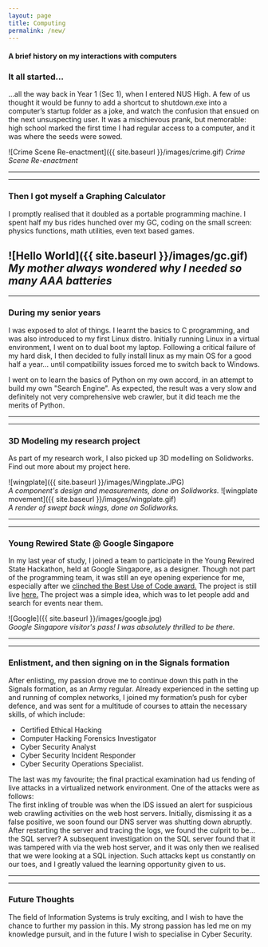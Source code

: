 ```yaml
---
layout: page
title: Computing
permalink: /new/
---
```

#### A brief history on my interactions with computers

### It all started...

...all the way back in Year 1 (Sec 1), when I entered NUS High. A few of us thought it would be funny to add a shortcut to shutdown.exe into a computer’s startup folder as a joke, and watch the confusion that ensued on the next unsuspecting user. It was a mischievous prank, but memorable: high school marked the first time I had regular access to a computer, and it was where the seeds were sowed.

![Crime Scene Re-enactment]({{ site.baseurl }}/images/crime.gif)
                _Crime Scene Re-enactment_


  
  
----
****
### Then I got myself a Graphing Calculator
I promptly realised that it doubled as a portable programming machine. I spent half my bus rides hunched over my GC, coding on the small screen: physics functions, math utilities, even text based games.

![Hello World]({{ site.baseurl }}/images/gc.gif)
                _My mother always wondered why I needed so many AAA batteries_
----
**** 
### During my senior years
I was exposed to alot of things. I learnt the basics to C programming, and was also introduced to my first 
Linux distro. Initially running Linux in a virtual environment, I went on to dual boot my laptop. Following a critical failure of my hard disk, I then decided to fully install linux as my main OS for a good half a year... until compatibility issues forced me to switch back to Windows.

I went on to learn the basics of Python on my own accord, in an attempt to build my own "Search Engine". As expected, the result was a very slow and definitely not very comprehensive web crawler, but it did teach me the merits of Python.

----
****  

### 3D Modeling my research project
As part of my research work, I also picked up 3D modelling on Solidworks. Find out more about my project here.

![wingplate]({{ site.baseurl }}/images/Wingplate.JPG)  
_A component's design and measurements, done on Solidworks._
![wingplate movement]({{ site.baseurl }}/images/wingplate.gif)  
_A render of swept back wings, done on Solidworks._

----
****  

### Young Rewired State @ Google Singapore
In my last year of study, I joined a team to participate in the Young Rewired State Hackathon, held at Google Singapore, as a designer. Though not part of the programming team, it was still an eye opening experience for me, especially after we [clinched the Best Use of Code award.](https://web.archive.org/web/20150922162216/http://hacks.youngrewiredstate.org/events/yrssingapore) The project is still live [here.](http://sup-sg.appspot.com/) The project was a simple idea, which was to let people add and search for events near them. 

![Google]({{ site.baseurl }}/images/google.jpg)  
_Google Singapore visitor's pass! I was absolutely thrilled to be there._

----
****  
### Enlistment, and then signing on in the Signals formation
After enlisting, my passion drove me to continue down this path in the Signals formation, as an Army regular. Already experienced in the setting up and running of complex networks, I joined my formation’s push for cyber defence, and was sent for a multitude of courses to attain the necessary skills, of which include:

* Certified Ethical Hacking
* Computer Hacking Forensics Investigator 
* Cyber Security Analyst 
* Cyber Security Incident Responder
* Cyber Security Operations Specialist.  

The last was my favourite; the final practical examination had us fending of live attacks in a virtualized network environment.
One of the attacks were as follows:  
The first inkling of trouble was when the IDS issued an alert for suspicious web crawling activities on the web host servers. Initially, dismissing it as a false positive, we soon found our DNS server was shutting down abruptly. After restarting the server and tracing the logs, we found the culprit to be... the SQL server? A subsequent investigation on the SQL server found that it was tampered with via the web host server, and it was only then we realised that we were looking at a SQL injection. Such attacks kept us constantly on our toes, and I greatly valued the learning opportunity given to us.

----
**** 

### Future Thoughts
The field of Information Systems is truly exciting, and I wish to have the chance to further my passion in this. My strong passion has led me on my knowledge pursuit, and in the future I wish to specialise in Cyber Security.
